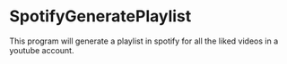 # SpotifyGeneratePlaylist
This program will generate a playlist in spotify for all the liked videos in a youtube account.
